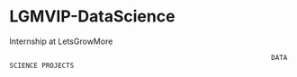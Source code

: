 # LGMVIP-DataScience
Internship at LetsGrowMore

                                                                     DATA SCIENCE PROJECTS
